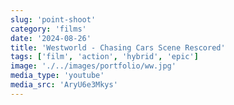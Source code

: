 ```yaml
---
slug: 'point-shoot'
category: 'films'
date: '2024-08-26'
title: 'Westworld - Chasing Cars Scene Rescored'
tags: ['film', 'action', 'hybrid', 'epic']
image: './../images/portfolio/ww.jpg'
media_type: 'youtube'
media_src: 'AryU6e3Mkys'
---
```

